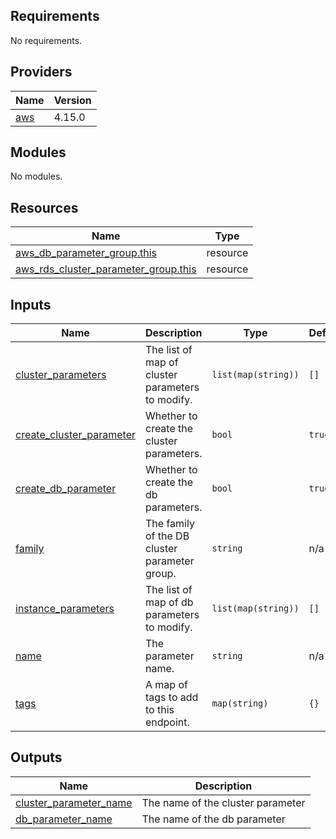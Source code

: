 ## Requirements

No requirements.

## Providers

| Name | Version |
|------|---------|
| <a name="provider_aws"></a> [aws](#provider\_aws) | 4.15.0 |

## Modules

No modules.

## Resources

| Name | Type |
|------|------|
| [aws_db_parameter_group.this](https://registry.terraform.io/providers/hashicorp/aws/latest/docs/resources/db_parameter_group) | resource |
| [aws_rds_cluster_parameter_group.this](https://registry.terraform.io/providers/hashicorp/aws/latest/docs/resources/rds_cluster_parameter_group) | resource |

## Inputs

| Name | Description | Type | Default | Required |
|------|-------------|------|---------|:--------:|
| <a name="input_cluster_parameters"></a> [cluster\_parameters](#input\_cluster\_parameters) | The list of map of cluster parameters to modify. | `list(map(string))` | `[]` | no |
| <a name="input_create_cluster_parameter"></a> [create\_cluster\_parameter](#input\_create\_cluster\_parameter) | Whether to create the cluster parameters. | `bool` | `true` | no |
| <a name="input_create_db_parameter"></a> [create\_db\_parameter](#input\_create\_db\_parameter) | Whether to create the db parameters. | `bool` | `true` | no |
| <a name="input_family"></a> [family](#input\_family) | The family of the DB cluster parameter group. | `string` | n/a | yes |
| <a name="input_instance_parameters"></a> [instance\_parameters](#input\_instance\_parameters) | The list of map of db parameters to modify. | `list(map(string))` | `[]` | no |
| <a name="input_name"></a> [name](#input\_name) | The parameter name. | `string` | n/a | yes |
| <a name="input_tags"></a> [tags](#input\_tags) | A map of tags to add to this endpoint. | `map(string)` | `{}` | no |

## Outputs

| Name | Description |
|------|-------------|
| <a name="output_cluster_parameter_name"></a> [cluster\_parameter\_name](#output\_cluster\_parameter\_name) | The name of the cluster parameter |
| <a name="output_db_parameter_name"></a> [db\_parameter\_name](#output\_db\_parameter\_name) | The name of the db parameter |
